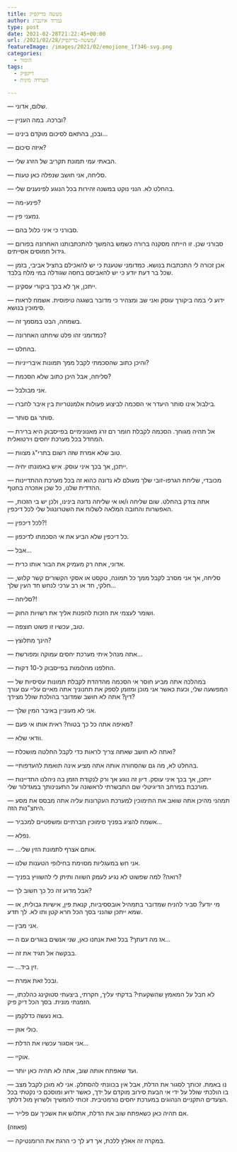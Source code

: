 ```yaml
---
title: מעשה בדיקפיק
author: נמרוד איזנברג
type: post
date: 2021-02-28T21:22:45+00:00
url: /2021/02/28/מעשה-בדיקפיק/
featureImage: /images/2021/02/emojione_1f346-svg.png
categories:
  - הומור
tags:
  - דיקפיק
  - הטרדה מינית

---
```

&#8212; שלום, אדוני.

&#8212; וברכה. במה העניין?

&#8212; ובכן, בהתאם לסיכום מוקדם בינינו&#8230;

&#8212; איזה סיכום?

&#8212; הבאתי עמי תמונת תקריב של הזרג שלי.

&#8212; סליחה, אני חושב שנפלה כאן טעות.

&#8212; בהחלט לא. הנני נוקט במשנה זהירות בכל הנוגע לפינענים שלי.

&#8212; פינע-מה?

&#8212; נמעני פין.

&#8212; סבורני כי איני כלול בהם.

&#8212; סבורני שכן. זו הייתה מסקנה ברורה כשמש בהמשך להתכתבותנו האחרונה בפורום גידול חמוסים אסייתים.

&#8212; אכן זכורה לי התכתבות בנושא. כמדומני שטענת כי יש להאכילם בחציל אביבי, בזמן שכל בר דעת יודע כי יש להאביסם בחסה שגודלה במי מלח בלבד.

&#8212; ייתכן, אך לא בכך ביקורי עסקינן.

&#8212; ידוע לי במה ביקורך עוסק ואני שב ומצהיר כי מדובר בשגגה טיפוסית. אשמח לראות סימוכין בנושא.

&#8212; בשמחה, הבט במסמך זה.

&#8212; כמדומני זהו פלט שיחתנו האחרונה?

&#8212; בהחלט.

&#8212; והיכן כתוב שהסכמתי לקבל ממך תמונות איברייניות?

&#8212; סליחה, אבל היכן כתוב שלא הסכמת?

&#8212; אני מבולבל.

&#8212; בילבול אינו סותר היעדר אי הסכמה לביצוע פעולות אלמנטריות בין איבר לחברו.

&#8212; סותר גם סותר.

&#8212; אל תהיה מגוחך. הסכמה לקבלת חומר רם זרג מאנונימיים בפייסבוק היא ברירת המחדל בכל מערכת יחסים וירטואלית.

&#8212; טוב שלא אמרת שזה רשום בתרי"ג מצוות.

&#8212; ייתכן, אך בכך איני עוסק. איש באמונתו יחיה.

&#8212; מכובדי, שליחת הגרפו-זובי שלך מעולם לא נדונה כהוא זה בכל מערכת ההתדיינות ההדדית שלנו, כל שכן אוזכרה בחטף.

&#8212; אתה צודק בהחלט. שום שליחה ו/או אי שליחה נדונה בינינו, ולכן יש בי הזכות, האפשרות והחובה המלאה לשלוח את השטרונגול שלי לכל דיכפין.

&#8212; לכל דיכפין?!

&#8212; כל דיכפין שלא הביע את אי הסכמתו לדיכפון.

&#8212; אבל&#8230;

&#8212; אדוני, אתה רק מעמיק את הבור אותו כרית.

&#8212; סליחה, אך אני מסרב לקבל ממך כל תמונה, טקסט או אסקי הקשורים קשר קלוש, חלקי, חד או רב ערכי לנחש חד העין שלך&#8230;

&#8212; סליחה?!

&#8212; ושומר לעצמי את הזכות להפנות אליך את רשויות החוק.

&#8212; טוב, עכשיו זו פשוט חוצפה.

&#8212; הינך מתלוצץ?

&#8212; אתה מנהל איתי מערכת יחסים עמוקה ומפורשת&#8230;

&#8212; החלפנו מהלומות בפייסבוק ל-10 דקות.

&#8212; במהלכה אתה מביע חוסר אי הסכמה מהדהדת לקבלת תמונות עסיסיות של המפשעה שלי, וכעת כאשר אני מוכן ומזומן לספק את תחנוניך אתה מאיים עליי עם עורך דין? אתה לא חושב שמדובר בהולכת שולל מצידך?

&#8212; אני לא מעוניין באיבר המין שלך.

&#8212; מאיפה אתה כל כך בטוח? ראית אותו אי פעם?

&#8212; וודאי שלא.

&#8212; ואתה לא חושב שאתה צריך לראות כדי לקבל החלטה מושכלת?

&#8212; בהחלט לא, מה גם שהסחורה אותה אתה מציע אינה תואמת להעדפותיי.

&#8212; ייתכן, אך בכך איני עוסק. דיון זה נוגע אך ורק לנקודת הזמן בה ניהלנו התדיינות מורכבת במרחב הדיגיטלי שם התבשרתי לראשונה על התענינותך במגדלור שלי.

&#8212; תמהני מהיכן אתה שואב את התימוכין למערכת העקרונות עליה אתה מבסס את מסע היחצ"נות הזה.

&#8212; אשמח להציג בפניך סימוכין חברתיים ומשפטיים למכביר&#8230;

&#8212; נפלא.

&#8212; &#8230;אותם אצרף לתמונת הזין שלי.

&#8212; אני חש במעגליות מסוימת בחילופי הטענות שלנו.

&#8212; רואה? למה שפשוט לא נגיע לעמק השווה ותיתן לי להשוויץ בפניך?

&#8212; אבל מדוע זה כל כך חשוב לך?

&#8212; מי יודע? סביר להניח שמדובר בתמהיל אובססיביות, קנאת פין, אישיות גבולית, או שמא ייתכן שהנני בסך הכל חרא קטן ותו לא. לך תדע.

&#8212; אני מבין.

&#8212; אז מה דעתך? בכל זאת אנחנו כאן, שני אנשים בוגרים עם ה&#8230;

&#8212; בבקשה אל תגיד את זה.

&#8212; &#8230;זין ביד.

&#8212; ובכל זאת אמרת.

&#8212; לא חבל על המאמץ שהשקעתי? בדקתי עליך, חקרתי, ביצעתי סטוקינג כהלכתו, הזמנתי מונית. בסך הכל דיק פיק.

&#8212; בוא נעשה כדלקמן.

&#8212; כולי אוזן.

&#8212; אני אסגור עכשיו את הדלת&#8230;

&#8212; אוקיי.

&#8212; ועד שאפתח אותה שוב, אתה לא תהיה כאן יותר.

&#8212; נו באמת. זכותך לסגור את הדלת, אבל אין בכוונתי להסתלק. אני לא מוכן לקבל מצב בו הולכתי שולל על ידי אי הבעת סירוב מוקדם על ידך, כאשר ידוע ומוסכם כי נקטתי בכל הצעדים התקניים הנהוגים במערכת יחסים נורמטיבית. זכותי להמשיך ולשרוץ מול דלתך.

&#8212; אם תהיה כאן כשאפתח שוב את הדלת, אתלוש את אשכיך עם פלייר.

(פאוזה)

&#8212; במקרה זה אאלץ ללכת, אך דע לך כי הרגת את הרומנטיקה.
